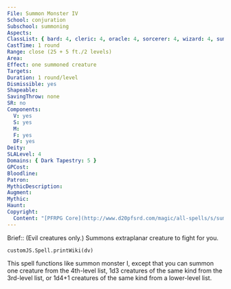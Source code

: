 ```yaml
---
File: Summon Monster IV
School: conjuration
Subschool: summoning
Aspects: 
ClassList: { bard: 4, cleric: 4, oracle: 4, sorcerer: 4, wizard: 4, summoner: 3, unchained summoner: 3, witch: 4, antipaladin: 4, psychic: 4, spiritualist: 4, medium: 3 }
CastTime: 1 round
Range: close (25 + 5 ft./2 levels)
Area: 
Effect: one summoned creature
Targets: 
Duration: 1 round/level
Dismissible: yes
Shapeable: 
SavingThrow: none
SR: no
Components:
  V: yes
  S: yes
  M: 
  F: yes
  DF: yes
Deity: 
SLALevel: 4
Domains: { Dark Tapestry: 5 }
GPCost: 
Bloodline: 
Patron: 
MythicDescription: 
Augment: 
Mythic: 
Haunt: 
Copyright:
  Content: "[PFRPG Core](http://www.d20pfsrd.com/magic/all-spells/s/summon-monster-i#TOC-Summon-Monster-IV)"
---
```

Brief:: (Evil creatures only.) Summons extraplanar creature to fight for you.

```dataviewjs
customJS.Spell.printWiki(dv)
```

This spell functions like summon monster I, except that you can summon one creature from the 4th-level list, 1d3 creatures of the same kind from the 3rd-level list, or 1d4+1 creatures of the same kind from a lower-level list.
